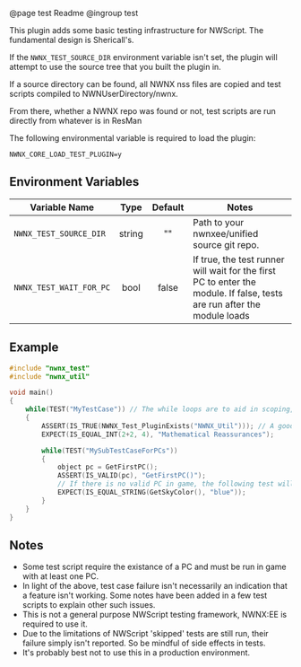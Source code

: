 @page test Readme
@ingroup test

This plugin adds some basic testing infrastructure for NWScript.  The fundamental design is Shericall's.

If the `NWNX_TEST_SOURCE_DIR` environment variable isn't set, the plugin will attempt to use the source tree that you built the plugin in.

If a source directory can be found, all NWNX nss files are copied and test scripts compiled to NWNUserDirectory/nwnx.

From there, whether a NWNX repo was found or not, test scripts are run directly from whatever is in ResMan

The following environmental variable is required to load the plugin:

`NWNX_CORE_LOAD_TEST_PLUGIN=y`

## Environment Variables
| Variable Name           | Type   | Default | Notes |
| ----------------------- | :----: | :-----: | ----- |
| `NWNX_TEST_SOURCE_DIR`  | string | ""      | Path to your nwnxee/unified source git repo.
| `NWNX_TEST_WAIT_FOR_PC` | bool   | false   | If true, the test runner will wait for the first PC to enter the module.  If false, tests are run after the module loads

## Example
```c++
#include "nwnx_test"
#include "nwnx_util"

void main()
{
    while(TEST("MyTestCase")) // The while loops are to aid in scoping, they never run more than one iteration.
    {
        ASSERT(IS_TRUE(NWNX_Test_PluginExists("NWNX_Util"))); // A good general practice to always assert the plugins your test script depends on.
        EXPECT(IS_EQUAL_INT(2+2, 4), "Mathematical Reassurances");

        while(TEST("MySubTestCaseForPCs"))
        {
            object pc = GetFirstPC();
            ASSERT(IS_VALID(pc), "GetFirstPC()");
            // If there is no valid PC in game, the following test will be considered skipped.
            EXPECT(IS_EQUAL_STRING(GetSkyColor(), "blue"));
        }
    }
}
```

## Notes
* Some test script require the existance of a PC and must be run in game with at least one PC.
* In light of the above, test case failure isn't necessarily an indication that a feature isn't working.  Some notes have been added in a few test scripts to explain other such issues.
* This is not a general purpose NWScript testing framework, NWNX:EE is required to use it.
* Due to the limitations of NWScript 'skipped' tests are still run, their failure simply isn't reported.  So be mindful of side effects in tests.
* It's probably best not to use this in a production environment.
